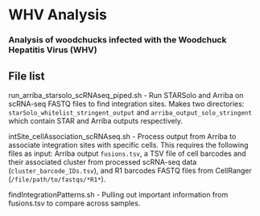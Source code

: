# WHV Analysis
### Analysis of woodchucks infected with the Woodchuck Hepatitis Virus (WHV)

## File list

run_arriba_starsolo_scRNAseq_piped.sh - Run STARSolo and Arriba on scRNA-seq FASTQ files to find integration sites. Makes two directories: `starSolo_whitelist_stringent_output` and `arriba_output_solo_stringent` which contain STAR and Arriba outputs respectively.

intSite_cellAssociation_scRNAseq.sh - Process output from Arriba to associate integration sites with specific cells. This requires the following files as input: Arriba output `fusions.tsv`, a TSV file of cell barcodes and their associated cluster from processed scRNA-seq data (`cluster_barcode_IDs.tsv`), and R1 barcodes FASTQ files from CellRanger (`/file/path/to/fastqs/*R1*`).

findIntegrationPatterns.sh - Pulling out important information from fusions.tsv to compare across samples.
